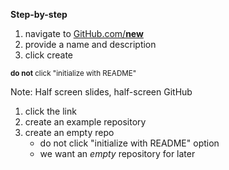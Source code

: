 **Step-by-step**

1. navigate to [GitHub.com/**new**][new]
2. provide a name and description
3. click create

<small>**do not** click "initialize with README"</small>

[new]: https://GitHub.com/new

Note:
Half screen slides, half-screen GitHub

1. click the link
2. create an example repository
3. create an empty repo
    - do not click "initialize with README" option
    - we want an _empty_ repository for later
